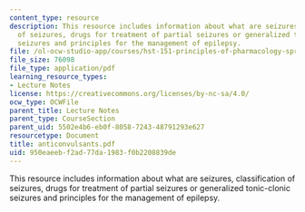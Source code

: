 ```yaml
---
content_type: resource
description: This resource includes information about what are seizures, classification
  of seizures, drugs for treatment of partial seizures or generalized tonic-clonic
  seizures and principles for the management of epilepsy.
file: /ol-ocw-studio-app/courses/hst-151-principles-of-pharmacology-spring-2005/950eaeebf2ad77da1983f0b2208839de_anticonvulsants.pdf
file_size: 76098
file_type: application/pdf
learning_resource_types:
- Lecture Notes
license: https://creativecommons.org/licenses/by-nc-sa/4.0/
ocw_type: OCWFile
parent_title: Lecture Notes
parent_type: CourseSection
parent_uid: 5502e4b6-eb0f-8058-7243-48791293e627
resourcetype: Document
title: anticonvulsants.pdf
uid: 950eaeeb-f2ad-77da-1983-f0b2208839de
---
```

This resource includes information about what are seizures, classification of seizures, drugs for treatment of partial seizures or generalized tonic-clonic seizures and principles for the management of epilepsy.
